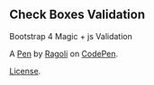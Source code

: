 Check Boxes Validation
----------------------
Bootstrap 4 Magic + js Validation

A [Pen](https://codepen.io/Glucio/pen/XgbpJw) by [Ragoli](http://codepen.io/Glucio) on [CodePen](http://codepen.io/).

[License](https://codepen.io/Glucio/pen/XgbpJw/license).